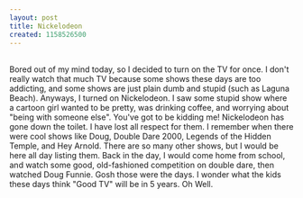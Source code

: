 ```yaml
---
layout: post
title: Nickelodeon
created: 1158526500
---
```

<p><a href="http://stocchero.net/sites/default/files/sites/default/files/blogger_importer/1600/nickelodeon.png" onblur="try {parent.deselectBloggerImageGracefully();} catch(e) {}"><img alt="" border="0" src="http://stocchero.net/sites/default/files/sites/default/files/blogger_importer/320/nickelodeon.png" style="margin: 0pt 0pt 10px 10px; float: right; cursor: pointer;" /></a><br />
	Bored out of my mind today, so I decided to turn on the TV for once. I don&#39;t really watch that much TV because some shows these days are too addicting, and some shows are just plain dumb and stupid (such as Laguna Beach). Anyways, I turned on Nickelodeon. I saw some stupid show where a cartoon girl wanted to be pretty, was drinking coffee, and worrying about &quot;being with someone else&quot;. You&#39;ve got to be kidding me! Nickelodeon has gone down the toilet. I have lost all respect for them. I remember when there were cool shows like Doug, Double Dare 2000, Legends of the Hidden Temple, and Hey Arnold. There are so many other shows, but I would be here all day listing them. Back in the day, I would come home from school, and watch some good, old-fashioned competition on double dare, then watched Doug Funnie. Gosh those were the days. I wonder what the kids these days think &quot;Good TV&quot; will be in 5 years. Oh Well.</p>
